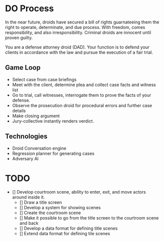 # DO Process

In the near future, droids have secured a bill of rights guarnateeing them the
right to operate, determinate, and due process. With freedom, comes
responsibility, and also irresponsibility. Criminal droids are innocent until
proven guilty.

You are a defense attorney droid (DAD). Your function is to defend your clients
in accordance with the law and pursue the execution of a fair trial.


## Game Loop

* Select case from case briefings
* Meet with the client, determine plea and collect case facts and witness list
* Go to trial, call witnesses, interrogate them to prove the facts of your defense.
* Observe the prosecution droid for procedural errors and further case details
* Make closing argument
* Jury-collective instantly renders verdict.


## Technologies

* Droid Conversation engine
* Regression planner for generating cases
* Adversary AI


# TODO

- [] Develop courtroom scene, ability to enter, exit, and move actors around inside it.
  - [] Draw a title screen
  - [] Develop a system for showing scenes
  - [] Create the courtroom scene
  - [] Make it possible to go from the title screen to the courtroom scene and back
  - [] Develop a data format for defining title scenes
  - [] Extend data format for defining tile scenes

